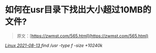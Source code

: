 <!--yml
category: 未分类
date: 0001-01-01 00:00:00
-->

# 如何在usr目录下找出大小超过10MB的文件?

> 原文：[https://zwmst.com/565.html](https://zwmst.com/565.html)

   [ *Linux* ](https://zwmst.com/linux)*[ <time datetime="2021-08-14T07:34:13+08:00"> 2021-08-13 </time> ](https://zwmst.com/565.html)  find /usr -type f -size +10240k*